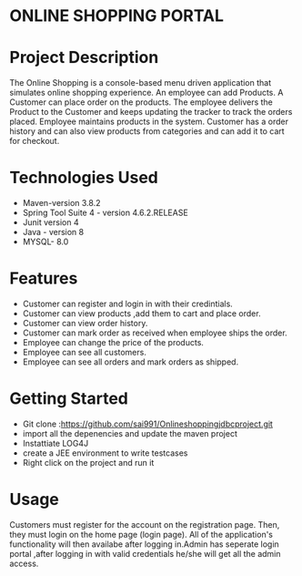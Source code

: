 # ONLINE SHOPPING PORTAL

# Project Description
The Online Shopping is a console-based menu driven application that simulates online shopping experience. An employee can add Products. A Customer can place order on the products. The employee delivers the Product to the Customer and keeps updating the tracker to track the orders placed. Employee maintains products in the system. Customer has a order history and can also view products from categories and can add it to cart for checkout.


# Technologies Used

- Maven-version 3.8.2
- Spring Tool Suite 4 - version 4.6.2.RELEASE
- Junit version 4
- Java - version 8
- MYSQL- 8.0
# Features
- Customer can register and login in with their credintials.
- Customer can view products ,add them to cart and place order.
- Customer can view order history.
- Customer can mark order as received when employee ships the order.
- Employee can change the price of the products.
- Employee can see all customers.
- Employee can see all orders and mark orders as shipped.
# Getting Started
- Git clone :https://github.com/sai991/Onlineshoppingjdbcproject.git
- import all the depenencies and update the maven project
- Instattiate LOG4J
- create a JEE environment to write testcases
- Right click on the project and run it


# Usage
Customers must register for the  account on the registration page. Then, they must login on the home page (login page). All of the application's functionality will then availabe after logging in.Admin has seperate login portal ,after logging in with valid credentials he/she will get all the admin access.



